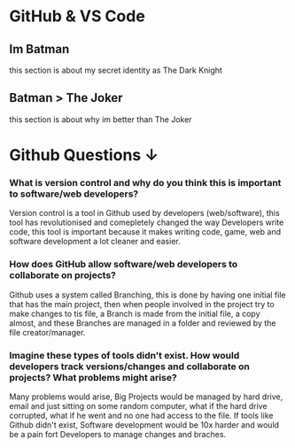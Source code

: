 # GitHub & VS Code
 
## **Im Batman**

this section is about my secret identity as The Dark Knight

## **Batman > The Joker**

this section is about why im better than The Joker

# **Github Questions ↓**

### What is version control and why do you think this is important to software/web developers?

Version control is a tool in Github used by developers (web/software), this tool has revolutionised and comepletely changed the way Developers write code, this tool is important because it makes writing code, game, web and software development a lot cleaner and easier.

### How does GitHub allow software/web developers to collaborate on projects?

Github uses a system called Branching, this is done by having one initial file that has the main project, then when people involved in the project try to make changes to tis file, a Branch is made from the initial file, a copy almost, and these Branches are managed in a folder and reviewed by the file creator/manager.

### Imagine these types of tools didn't exist. How would developers track versions/changes and collaborate on projects? What problems might arise?

Many problems would arise, Big Projects would be managed by hard drive, email and just sitting on some random computer, what if the hard drive corrupted, what if he went and no one had access to the file.
If tools like Github didn't exist, Software development would be 10x harder and would be a pain fort Developers to manage changes and braches.